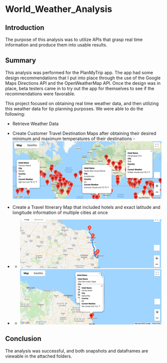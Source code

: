 # World_Weather_Analysis

## Introduction
The purpose of this analysis was to utilize APIs that grasp real time information and produce them into usable results. 

## Summary
This analysis was performed for the PlanMyTrip app. The app had some design recommendations that I put into place through the use of the Google Maps Directions API and the OpenWeatherMap API. Once the design was in place, beta testers came in to try out the app for themselves to see if the recommendations were favorable.

This project focused on obtaining real time weather data, and then utilizing this weather data for tip planning purposes. We were able to do the following:
  - Retrieve Weather Data
  - Create Customer Travel Destination Maps after obtaining their desired minimum and maximum temperatures of their destinations
    -![](Vacation_Search/WeatherPy_vacation_map.png)
  
  - Create a Travel Itinerary Map that included hotels and exact latitude and longitude information of multiple cities at once
  - - ![](Vacation_Itinerary/WeatherPy_travel_map.png)
  - - ![](Vacation_Itinerary/WeatherPy_travel_map_markers.png)

## Conclusion
The analysis was successful, and both snapshots and dataframes are viewable in the attached folders. 
